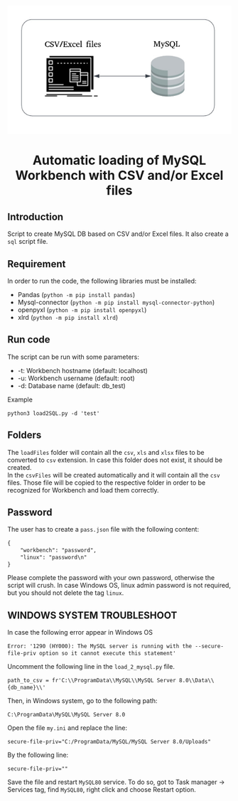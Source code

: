 <p align=center><img src=_src/assets/banner.png><p>

# <h1 align=center> **Automatic loading of MySQL Workbench with CSV and/or Excel files** </h1>


## Introduction

Script to create MySQL DB based on CSV and/or Excel files. It also create a `sql` script file.


## Requirement

In order to run the code, the following libraries must be installed:

- Pandas (`python -m pip install pandas`)
- Mysql-connector (`python -m pip install mysql-connector-python`)
- openpyxl (`python -m pip install openpyxl`)
- xlrd (`python -m pip install xlrd`)


## Run code

The script can be run with some parameters:

- -t: Workbench hostname (default: localhost)
- -u: Workbench username (default: root)
- -d: Database name (default: db_test)

Example
```
python3 load2SQL.py -d 'test'
```


## Folders

The `loadFiles` folder will contain all the `csv`, `xls` and `xlsx` files to be converted to `csv` extension.
In case this folder does not exist, it should be created.<br>
In the `csvFiles` will be created automatically and it will contain all the `csv` files.
Those file will be copied to the respective folder in order to be recognized for Workbench and load them correctly.<br>


## Password

The user has to create a `pass.json` file with the following content:

```
{
    "workbench": "password",
    "linux": "password\n"
}
```

Please complete the password with your own password, otherwise the script will crush. In case Windows OS, linux admin password is not required, but you should not delete the tag `linux`.


## WINDOWS SYSTEM TROUBLESHOOT

In case the following error appear in Windows OS

```
Error: '1290 (HY000): The MySQL server is running with the --secure-file-priv option so it cannot execute this statement'
```

Uncomment the following line in the `load_2_mysql.py` file.

```
path_to_csv = fr'C:\\ProgramData\\MySQL\\MySQL Server 8.0\\Data\\{db_name}\\'
```

Then, in Windows system, go to the following path:

```
C:\ProgramData\MySQL\MySQL Server 8.0
```

Open the file `my.ini` and replace the line:

```
secure-file-priv="C:/ProgramData/MySQL/MySQL Server 8.0/Uploads"
```

By the following line:

```
secure-file-priv=""
```

Save the file and restart `MySQL80` service. To do so, got to Task manager -> Services tag, find `MySQL80`, right click and choose Restart option.